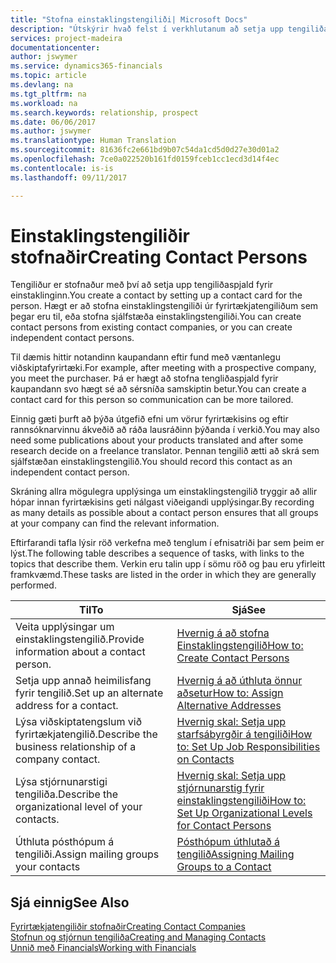 ```yaml
---
title: "Stofna einstaklingstengiliði| Microsoft Docs"
description: "Útskýrir hvað felst í verkhlutanum að setja upp tengiliðaspjald fyrir einstakling, til dæmis viðfang eða birgja, og hjálpar til við að skilgreina sambandið og móta samskiptin."
services: project-madeira
documentationcenter: 
author: jswymer
ms.service: dynamics365-financials
ms.topic: article
ms.devlang: na
ms.tgt_pltfrm: na
ms.workload: na
ms.search.keywords: relationship, prospect
ms.date: 06/06/2017
ms.author: jswymer
ms.translationtype: Human Translation
ms.sourcegitcommit: 81636fc2e661bd9b07c54da1cd5d0d27e30d01a2
ms.openlocfilehash: 7ce0a022520b161fd0159fceb1cc1ecd3d14f4ec
ms.contentlocale: is-is
ms.lasthandoff: 09/11/2017

---
```

# <a name="creating-contact-persons"></a><span data-ttu-id="cbc51-103">Einstaklingstengiliðir stofnaðir</span><span class="sxs-lookup"><span data-stu-id="cbc51-103">Creating Contact Persons</span></span>
<span data-ttu-id="cbc51-104">Tengiliður er stofnaður með því að setja upp tengiliðaspjald fyrir einstaklinginn.</span><span class="sxs-lookup"><span data-stu-id="cbc51-104">You create a contact by setting up a contact card for the person.</span></span> <span data-ttu-id="cbc51-105">Hægt er að stofna einstaklingstengiliði úr fyrirtækjatengiliðum sem þegar eru til, eða stofna sjálfstæða einstaklingstengiliði.</span><span class="sxs-lookup"><span data-stu-id="cbc51-105">You can create contact persons from existing contact companies, or you can create independent contact persons.</span></span>

<span data-ttu-id="cbc51-106">Til dæmis hittir notandinn kaupandann eftir fund með væntanlegu viðskiptafyrirtæki.</span><span class="sxs-lookup"><span data-stu-id="cbc51-106">For example, after meeting with a prospective company, you meet the purchaser.</span></span> <span data-ttu-id="cbc51-107">Þá er hægt að stofna tengliðaspjald fyrir kaupandann svo hægt sé að sérsníða samskiptin betur.</span><span class="sxs-lookup"><span data-stu-id="cbc51-107">You can create a contact card for this person so communication can be more tailored.</span></span>

<span data-ttu-id="cbc51-108">Einnig gæti þurft að þýða útgefið efni um vörur fyrirtækisins og eftir rannsóknarvinnu ákveðið að ráða lausráðinn þýðanda í verkið.</span><span class="sxs-lookup"><span data-stu-id="cbc51-108">You may also need some publications about your products translated and after some research decide on a freelance translator.</span></span> <span data-ttu-id="cbc51-109">Þennan tengilið ætti að skrá sem sjálfstæðan einstaklingstengilið.</span><span class="sxs-lookup"><span data-stu-id="cbc51-109">You should record this contact as an independent contact person.</span></span>

<span data-ttu-id="cbc51-110">Skráning allra mögulegra upplýsinga um einstaklingstengilið tryggir að allir hópar innan fyrirtækisins geti nálgast viðeigandi upplýsingar.</span><span class="sxs-lookup"><span data-stu-id="cbc51-110">By recording as many details as possible about a contact person ensures that all groups at your company can find the relevant information.</span></span>

<span data-ttu-id="cbc51-111">Eftirfarandi tafla lýsir röð verkefna með tenglum í efnisatriði þar sem þeim er lýst.</span><span class="sxs-lookup"><span data-stu-id="cbc51-111">The following table describes a sequence of tasks, with links to the topics that describe them.</span></span> <span data-ttu-id="cbc51-112">Verkin eru talin upp í sömu röð og þau eru yfirleitt framkvæmd.</span><span class="sxs-lookup"><span data-stu-id="cbc51-112">These tasks are listed in the order in which they are generally performed.</span></span>

| <span data-ttu-id="cbc51-113">Til</span><span class="sxs-lookup"><span data-stu-id="cbc51-113">To</span></span> | <span data-ttu-id="cbc51-114">Sjá</span><span class="sxs-lookup"><span data-stu-id="cbc51-114">See</span></span> |
| --- | --- |
| <span data-ttu-id="cbc51-115">Veita upplýsingar um einstaklingstengilið.</span><span class="sxs-lookup"><span data-stu-id="cbc51-115">Provide information about a contact person.</span></span> |[<span data-ttu-id="cbc51-116">Hvernig á að stofna Einstaklingstengilið</span><span class="sxs-lookup"><span data-stu-id="cbc51-116">How to: Create Contact Persons</span></span>](marketing-how-create-contact-persons.md) |
| <span data-ttu-id="cbc51-117">Setja upp annað heimilisfang fyrir tengilið.</span><span class="sxs-lookup"><span data-stu-id="cbc51-117">Set up an alternate address for a contact.</span></span> |[<span data-ttu-id="cbc51-118">Hvernig á að úthluta önnur aðsetur</span><span class="sxs-lookup"><span data-stu-id="cbc51-118">How to: Assign Alternative Addresses</span></span>](marketing-how-assign-alternate-address.md) |
| <span data-ttu-id="cbc51-119">Lýsa viðskiptatengslum við fyrirtækjatengilið.</span><span class="sxs-lookup"><span data-stu-id="cbc51-119">Describe the business relationship of a company contact.</span></span> |[<span data-ttu-id="cbc51-120">Hvernig skal: Setja upp starfsábyrgðir á tengiliði</span><span class="sxs-lookup"><span data-stu-id="cbc51-120">How to: Set Up Job Responsibilities on Contacts</span></span>](marketing-job-responsibilities.md) |
| <span data-ttu-id="cbc51-121">Lýsa stjórnunarstigi tengiliða.</span><span class="sxs-lookup"><span data-stu-id="cbc51-121">Describe the organizational level of your contacts.</span></span> |[<span data-ttu-id="cbc51-122">Hvernig skal: Setja upp stjórnunarstig fyrir einstaklingstengiliði</span><span class="sxs-lookup"><span data-stu-id="cbc51-122">How to: Set Up Organizational Levels for Contact Persons</span></span>](marketing-organizational-levels.md) |
| <span data-ttu-id="cbc51-123">Úthluta pósthópum á tengiliði.</span><span class="sxs-lookup"><span data-stu-id="cbc51-123">Assign mailing groups your contacts</span></span> |[<span data-ttu-id="cbc51-124">Pósthópum úthlutað á tengilið</span><span class="sxs-lookup"><span data-stu-id="cbc51-124">Assigning Mailing Groups to a Contact</span></span>](marketing-mailing-groups.md) |

## <a name="see-also"></a><span data-ttu-id="cbc51-125">Sjá einnig</span><span class="sxs-lookup"><span data-stu-id="cbc51-125">See Also</span></span>
[<span data-ttu-id="cbc51-126">Fyrirtækjatengiliðir stofnaðir</span><span class="sxs-lookup"><span data-stu-id="cbc51-126">Creating Contact Companies</span></span>](marketing-create-contact-companies.md)  
[<span data-ttu-id="cbc51-127">Stofnun og stjórnun tengiliða</span><span class="sxs-lookup"><span data-stu-id="cbc51-127">Creating and Managing Contacts</span></span>](marketing-create-contact-persons.md)  
[<span data-ttu-id="cbc51-128">Unnið með Financials</span><span class="sxs-lookup"><span data-stu-id="cbc51-128">Working with Financials</span></span>](ui-work-product.md)

